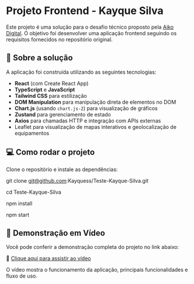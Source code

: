 # Projeto Frontend - Kayque Silva

Este projeto é uma solução para o desafio técnico proposto pela [Aiko Digital](https://aikodigital.com/). O objetivo foi desenvolver uma aplicação frontend seguindo os requisitos fornecidos no repositório original.

## 🧠 Sobre a solução

A aplicação foi construída utilizando as seguintes tecnologias:

- **React** (com Create React App)
- **TypeScript** e **JavaScript**
- **Tailwind CSS** para estilização
- **DOM Manipulation** para manipulação direta de elementos no DOM
- **Chart.js** (usando `chart.js-2`) para visualização de gráficos
- **Zustand** para gerenciamento de estado
- **Axios** para chamadas HTTP e integração com APIs externas
- Leaflet para visualização de mapas interativos e geolocalização de equipamentos

## 💻 Como rodar o projeto

Clone o repositório e instale as dependências:

git clone git@github.com:Kayquess/Teste-Kayque-Silva.git

cd Teste-Kayque-Silva

npm install

npm start

## 🎥 Demonstração em Vídeo

Você pode conferir a demonstração completa do projeto no link abaixo:

🔗 [Clique aqui para assistir ao vídeo](https://drive.google.com/file/d/13tLn7hvo_r-SU8MBBbvIze4-KmIFDJZ3/view?usp=drive_link)

O vídeo mostra o funcionamento da aplicação, principais funcionalidades e fluxo de uso.
